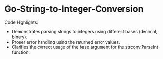 # Go-String-to-Integer-Conversion
Code Highlights:
- Demonstrates parsing strings to integers using different bases (decimal, binary).
- Proper error handling using the returned error values.
- Clarifies the correct usage of the base argument for the strconv.ParseInt function.
